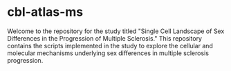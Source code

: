# cbl-atlas-ms

Welcome to the repository for the study titled "Single Cell Landscape of Sex Differences in the Progression of Multiple Sclerosis." This repository contains the scripts implemented in the study to explore the cellular and molecular mechanisms underlying sex differences in multiple sclerosis progression.
